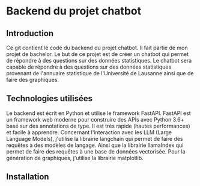 # Backend du projet chatbot

## Introduction

Ce git contient le code du backend du projet chatbot. Il fait partie de mon projet de bachelor. Le but de ce projet est de créer un chatbot qui permet de répondre à des questions sur des données statistiques. Le chatbot sera capable de répondre à des questions sur des données statistiques provenant de l'annuaire statistique de l'Université de Lausanne ainsi que de faire des graphiques.

## Technologies utilisées

Le backend est écrit en Python et utilise le framework FastAPI. FastAPI est un framework web moderne pour construire des APIs avec Python 3.6+ basé sur des annotations de type. Il est très rapide (hautes performances) et facile à apprendre. Concernant l'interaction avec les LLM (Large Language Models), j'utilise la librairie langchain qui permet de faire des requêtes à des modèles de langage. Ainsi que la librairie llamaIndex qui permet de faire des requêtes à une base de données vectorisée. Pour la génération de graphiques, j'utilise la librairie matplotlib.

## Installation

